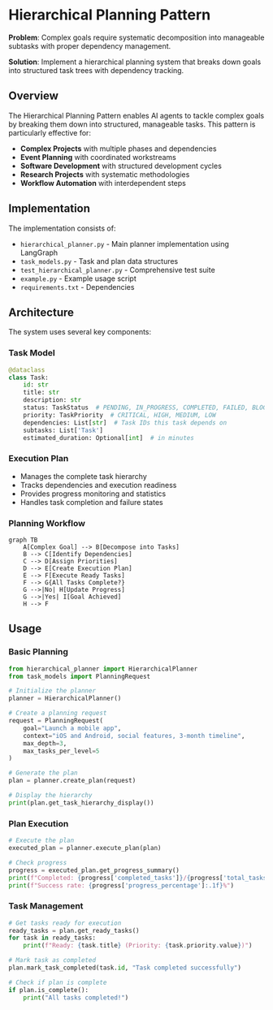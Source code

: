 # Hierarchical Planning Pattern

**Problem**: Complex goals require systematic decomposition into manageable subtasks with proper dependency management.

**Solution**: Implement a hierarchical planning system that breaks down goals into structured task trees with dependency tracking.

## Overview

The Hierarchical Planning Pattern enables AI agents to tackle complex goals by breaking them down into structured, manageable tasks. This pattern is particularly effective for:

- **Complex Projects** with multiple phases and dependencies
- **Event Planning** with coordinated workstreams
- **Software Development** with structured development cycles
- **Research Projects** with systematic methodologies
- **Workflow Automation** with interdependent steps

## Implementation

The implementation consists of:

- `hierarchical_planner.py` - Main planner implementation using LangGraph
- `task_models.py` - Task and plan data structures
- `test_hierarchical_planner.py` - Comprehensive test suite
- `example.py` - Example usage script
- `requirements.txt` - Dependencies

## Architecture

The system uses several key components:

### Task Model
```python
@dataclass
class Task:
    id: str
    title: str
    description: str
    status: TaskStatus  # PENDING, IN_PROGRESS, COMPLETED, FAILED, BLOCKED
    priority: TaskPriority  # CRITICAL, HIGH, MEDIUM, LOW
    dependencies: List[str]  # Task IDs this task depends on
    subtasks: List['Task']
    estimated_duration: Optional[int]  # in minutes
```

### Execution Plan
- Manages the complete task hierarchy
- Tracks dependencies and execution readiness
- Provides progress monitoring and statistics
- Handles task completion and failure states

### Planning Workflow

```mermaid
graph TB
    A[Complex Goal] --> B[Decompose into Tasks]
    B --> C[Identify Dependencies]
    C --> D[Assign Priorities]
    D --> E[Create Execution Plan]
    E --> F[Execute Ready Tasks]
    F --> G{All Tasks Complete?}
    G -->|No| H[Update Progress]
    G -->|Yes| I[Goal Achieved]
    H --> F
```

## Usage

### Basic Planning

```python
from hierarchical_planner import HierarchicalPlanner
from task_models import PlanningRequest

# Initialize the planner
planner = HierarchicalPlanner()

# Create a planning request
request = PlanningRequest(
    goal="Launch a mobile app",
    context="iOS and Android, social features, 3-month timeline",
    max_depth=3,
    max_tasks_per_level=5
)

# Generate the plan
plan = planner.create_plan(request)

# Display the hierarchy
print(plan.get_task_hierarchy_display())
```

### Plan Execution

```python
# Execute the plan
executed_plan = planner.execute_plan(plan)

# Check progress
progress = executed_plan.get_progress_summary()
print(f"Completed: {progress['completed_tasks']}/{progress['total_tasks']}")
print(f"Success rate: {progress['progress_percentage']:.1f}%")
```

### Task Management

```python
# Get tasks ready for execution
ready_tasks = plan.get_ready_tasks()
for task in ready_tasks:
    print(f"Ready: {task.title} (Priority: {task.priority.value})")

# Mark task as completed
plan.mark_task_completed(task.id, "Task completed successfully")

# Check if plan is complete
if plan.is_complete():
    print("All tasks completed!")
```